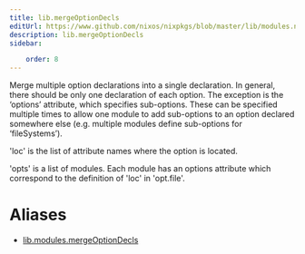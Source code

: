 ```yaml
---
title: lib.mergeOptionDecls
editUrl: https://www.github.com/nixos/nixpkgs/blob/master/lib/modules.nix#L748C4
description: lib.mergeOptionDecls
sidebar:

    order: 8
---
```


Merge multiple option declarations into a single declaration.  In
general, there should be only one declaration of each option.
The exception is the ‘options’ attribute, which specifies
sub-options.  These can be specified multiple times to allow one
module to add sub-options to an option declared somewhere else
(e.g. multiple modules define sub-options for ‘fileSystems’).

'loc' is the list of attribute names where the option is located.

'opts' is a list of modules.  Each module has an options attribute which
correspond to the definition of 'loc' in 'opt.file'.


# Aliases

- [lib.modules.mergeOptionDecls](reference/lib/modules/lib-modules-mergeOptionDecls)


